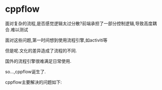 # cppflow
面对复杂的流程,是否感觉逻辑太过分散?前端承担了一部分控制逻辑,导致高度耦合.难以测试

面对这些问题,第一时间想到使用流程引擎,如activiti等

但是呢.文化的差异造成了流程的不同.

国外的流程引擎很难满足日常使用.

so...,cppflow诞生了.

cppflow主要解决的问题如下:

